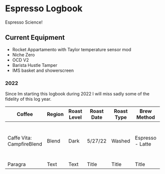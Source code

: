 # Espresso Logbook
Espresso Science!

## Current Equipment
* Rocket Appartamento with Taylor temperature sensor mod
* Niche Zero
* OCD V2 
* Barista Hustle Tamper
* IMS basket and showerscreen

### 2022 
Since Im starting this logbook during 2022 I will miss sadly some of the fidelity of this log year.

| Coffee | Region | Roast Level | Roast Date | Roast Type | Brew Method | Weight In | Weight Out | Water Temp | Grind Size | Brew Time | Tasting Notes |
|--------|--------|-----------  | -----------| -----------| ----------- | ----------| -----------| -----------| -----------| ----------| ------        |
| Caffe Vita: CampfireBlend | Blend | Dark | 5/27/22 | Washed | Espresso - Latte | | | | | | Very dark and in some cases bitter |
| Paragra| Text   | Text        | Title      | Title      | Title       | Title     | Title      | Title      | Title      | Title     | Title         |
